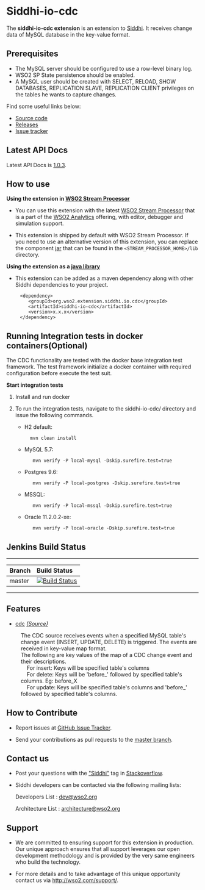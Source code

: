 Siddhi-io-cdc
======================================

The **siddhi-io-cdc extension** is an extension to <a target="_blank" href="https://wso2.github.io/siddhi">Siddhi</a>. It receives change data of MySQL database in the key-value format.

## Prerequisites

* The MySQL server should be configured to use a row-level binary log.
* WSO2 SP State persistence should be enabled.
* A MySQL user should be created with SELECT, RELOAD, SHOW DATABASES, REPLICATION SLAVE, REPLICATION CLIENT privileges on the tables he wants to capture changes.

Find some useful links below:

* <a target="_blank" href="https://github.com/wso2-extensions/siddhi-io-cdc">Source code</a>
* <a target="_blank" href="https://github.com/wso2-extensions/siddhi-io-cdc/releases">Releases</a>
* <a target="_blank" href="https://github.com/wso2-extensions/siddhi-io-cdc/issues">Issue tracker</a>

## Latest API Docs

Latest API Docs is <a target="_blank" href="https://wso2-extensions.github.io/siddhi-io-cdc/api/1.0.3">1.0.3</a>.

## How to use

**Using the extension in <a target="_blank" href="https://github.com/wso2/product-sp">WSO2 Stream Processor</a>**

* You can use this extension with the latest <a target="_blank" href="https://github.com/wso2/product-sp/releases">WSO2 Stream Processor</a> that is a part of the <a target="_blank" href="http://wso2.com/analytics?utm_source=gitanalytics&utm_campaign=gitanalytics_Jul17">WSO2 Analytics</a> offering, with editor, debugger and simulation support.

* This extension is shipped by default with WSO2 Stream Processor. If you need to use an alternative version of this extension, you can replace the component <a target="_blank" href="https://github.com/wso2-extensions/siddhi-io-cdc/releases">jar</a> that can be found in the `<STREAM_PROCESSOR_HOME>/lib` directory.

**Using the extension as a <a target="_blank" href="https://wso2.github.io/siddhi/documentation/running-as-a-java-library">java library</a>**

* This extension can be added as a maven dependency along with other Siddhi dependencies to your project.

```
     <dependency>
        <groupId>org.wso2.extension.siddhi.io.cdc</groupId>
        <artifactId>siddhi-io-cdc</artifactId>
        <version>x.x.x</version>
     </dependency>
```

## Running Integration tests in docker containers(Optional)

The CDC functionality are tested with the docker base integration test framework.
The test framework initialize a docker container with required configuration before execute the test suit.

**Start integration tests**

1. Install and run docker
2. To run the integration tests, navigate to the siddhi-io-cdc/ directory and issue the following commands.

    * H2 default:

            mvn clean install

    * MySQL 5.7:

             mvn verify -P local-mysql -Dskip.surefire.test=true

    * Postgres 9.6:

             mvn verify -P local-postgres -Dskip.surefire.test=true

    * MSSQL:

             mvn verify -P local-mssql -Dskip.surefire.test=true

    * Oracle 11.2.0.2-xe:

             mvn verify -P local-oracle -Dskip.surefire.test=true

## Jenkins Build Status

---

|  Branch | Build Status |
| :------ |:------------ |
| master  | [![Build Status](https://wso2.org/jenkins/job/siddhi/job/siddhi-io-cdc/badge/icon)](https://wso2.org/jenkins/job/siddhi/job/siddhi-io-cdc/) |

---

## Features

* <a target="_blank" href="https://wso2-extensions.github.io/siddhi-io-cdc/api/1.0.3/#cdc-source">cdc</a> *<a target="_blank" href="https://wso2.github.io/siddhi/documentation/siddhi-4.0/#source">(Source)</a>*<br><div style="padding-left: 1em;"><p>The CDC source receives events when a specified MySQL table's change event (INSERT, UPDATE, DELETE) is triggered. The events are received in key-value map format.<br>The following are key values of the map of a CDC change event and their descriptions.<br>&nbsp;&nbsp;&nbsp;&nbsp;For insert: Keys will be specified table's columns<br>&nbsp;&nbsp;&nbsp;&nbsp;For delete: Keys will be 'before_' followed by specified table's columns. Eg: before_X<br>&nbsp;&nbsp;&nbsp;&nbsp;For update: Keys will be specified table's columns and 'before_' followed by specified table's columns.</p></div>

## How to Contribute

  * Report issues at <a target="_blank" href="https://github.com/wso2-extensions/siddhi-io-cdc/issues">GitHub Issue Tracker</a>.

  * Send your contributions as pull requests to the <a target="_blank" href="https://github
  .com/wso2-extensions/siddhi-io-cdc/tree/master">master branch</a>.

## Contact us

 * Post your questions with the <a target="_blank" href="http://stackoverflow.com/search?q=siddhi">"Siddhi"</a> tag in <a target="_blank" href="http://stackoverflow.com/search?q=siddhi">Stackoverflow</a>.

 * Siddhi developers can be contacted via the following mailing lists:

    Developers List   : [dev@wso2.org](mailto:dev@wso2.org)

    Architecture List : [architecture@wso2.org](mailto:architecture@wso2.org)

## Support

* We are committed to ensuring support for this extension in production. Our unique approach ensures that all support leverages our open development methodology and is provided by the very same engineers who build the technology.

* For more details and to take advantage of this unique opportunity contact us via <a target="_blank" href="http://wso2.com/support?utm_source=gitanalytics&utm_campaign=gitanalytics_Jul17">http://wso2.com/support/</a>.
